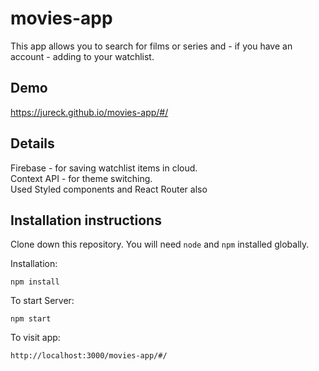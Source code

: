 # movies-app
This app allows you to search for films or series and - if you have an account - adding to your watchlist.

## Demo
https://jureck.github.io/movies-app/#/
## Details
Firebase - for saving watchlist items in cloud.<br>
Context API - for theme switching.<br>
Used Styled components and React Router also

## Installation instructions 

Clone down this repository. You will need `node` and `npm` installed globally.  

Installation:

`npm install`  
  

To start Server:

`npm start`  

To visit app:

`http://localhost:3000/movies-app/#/` 
